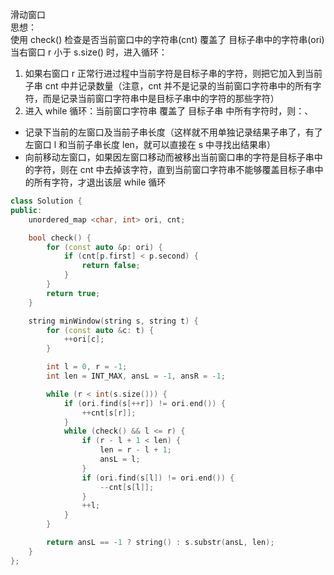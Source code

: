 滑动窗口  
思想：  
使用 check() 检查是否当前窗口中的字符串(cnt) 覆盖了 目标子串中的字符串(ori)  
当右窗口 r 小于 s.size() 时，进入循环：  
1) 如果右窗口 r 正常行进过程中当前字符是目标子串的字符，则把它加入到当前子串 cnt 中并记录数量（注意，cnt 并不是记录的当前窗口字符串中的所有字符，而是记录当前窗口字符串中是目标子串中的字符的那些字符）  
2) 进入 while 循环：当前窗口字符串 覆盖了 目标子串 中所有字符时，则：、
- 记录下当前的左窗口及当前子串长度（这样就不用单独记录结果子串了，有了左窗口 l 和当前子串长度 len，就可以直接在 s 中寻找出结果串）
- 向前移动左窗口，如果因左窗口移动而被移出当前窗口串的字符是目标子串中的字符，则在 cnt 中去掉该字符，直到当前窗口字符串不能够覆盖目标子串中的所有字符，才退出该层 while 循环  
```cpp
class Solution {
public:
    unordered_map <char, int> ori, cnt;

    bool check() {
        for (const auto &p: ori) {
            if (cnt[p.first] < p.second) {
                return false;
            }
        }
        return true;
    }

    string minWindow(string s, string t) {
        for (const auto &c: t) {
            ++ori[c];
        }

        int l = 0, r = -1;
        int len = INT_MAX, ansL = -1, ansR = -1;

        while (r < int(s.size())) {
            if (ori.find(s[++r]) != ori.end()) {
                ++cnt[s[r]];
            }
            while (check() && l <= r) {
                if (r - l + 1 < len) {
                    len = r - l + 1;
                    ansL = l;
                }
                if (ori.find(s[l]) != ori.end()) {
                    --cnt[s[l]];
                }
                ++l;
            }
        }

        return ansL == -1 ? string() : s.substr(ansL, len);
    }
};
```
